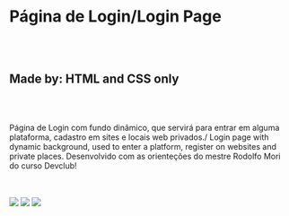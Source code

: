 <h1> Página de Login/Login Page</h1>
<br>
<br>
<h2> Made by: HTML and CSS only</h2>
<br>
<br>
<p>Página de Login com fundo dinâmico, que servirá para entrar em alguma plataforma, cadastro em sites e locais web privados./ Login page with dynamic background, used to enter a platform, register on websites and private places.
Desenvolvido com as orienteções do mestre Rodolfo Mori do curso Devclub!</p>
<br>
<br>
<img src="https://github.com/killiancamarote/Projeto-Pagina-de-Login-Fundo-Dinamico_Login-Page-Dynamic-Background/blob/main/login1.png?raw=true">
<img src="https://github.com/killiancamarote/Projeto-Pagina-de-Login-Fundo-Dinamico_Login-Page-Dynamic-Background/blob/main/login2.png?raw=true">
<img src="https://github.com/killiancamarote/Projeto-Pagina-de-Login-Fundo-Dinamico_Login-Page-Dynamic-Background/blob/main/login3.png?raw=true">

